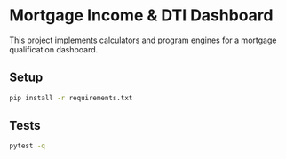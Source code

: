# Mortgage Income & DTI Dashboard

This project implements calculators and program engines for a mortgage qualification dashboard.

## Setup

```bash
pip install -r requirements.txt
```

## Tests

```bash
pytest -q
```
